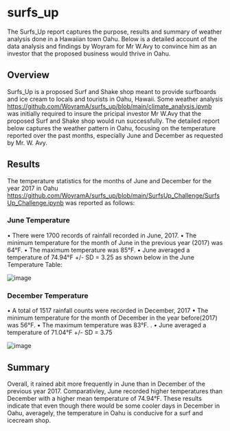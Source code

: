 # surfs_up
The Surfs_Up report captures the purpose, results and summary of weather analysis done in a Hawaiian town Oahu. Below is a detailed account of the data analysis and findings by Woyram for Mr W.Avy to convince him as an investor that the proposed business would thrive in Oahu.

## Overview
Surfs_Up is a proposed Surf and Shake shop meant to provide surfboards and ice cream to locals and tourists in Oahu, Hawaii. Some weather analysis https://github.com/WoyramA/surfs_up/blob/main/climate_analysis.ipynb was initially required to insure the pricipal investor Mr W.Avy that the proposed Surf and Shake shop would run successfully. The detailed report below captures the weather pattern in Oahu, focusing on the temperature reported over the past months, especially June and December as requested by Mr. W. Avy. 


## Results
The temperature statistics for the months of June and December for the year 2017 in Oahu https://github.com/WoyramA/surfs_up/blob/main/SurfsUp_Challenge/SurfsUp_Challenge.ipynb   was reported as follows:

### June Temperature
•	There were 1700 records of rainfall recorded in June, 2017.
•	The minimum temperature for the month of June in the previous year (2017) was 64°F.
•	The maximum temperature was 85°F. 
•	June averaged a temperature of 74.94°F +/- SD = 3.25 as shown below in the June Temperature Table:


![image](https://user-images.githubusercontent.com/114967995/218862935-a48bd604-3a91-4f92-ab36-97bd43a9db9d.png)



### December Temperature 
•	A total of 1517 rainfall counts were recorded in December, 2017
•	The minimum temperature for the month of December in the year before(2017) was 56°F.
•	The maximum temperature was 83°F. . 
•	June averaged a temperature of 71.04°F +/- SD = 3.75 

![image](https://user-images.githubusercontent.com/114967995/218862984-7782e683-1f46-4a01-b29c-4896b20ba6e7.png)


## Summary
Overall, it rained abit more frequently in June than in December of the previous year 2017. Comparativley, June recorded higher temperatures than December with a higher mean temperature of 74.94°F. These results indicate that even though there would be some cooler days in December in Oahu, averagely, the temperature in Oahu is conducive for a surf and icecream shop.
